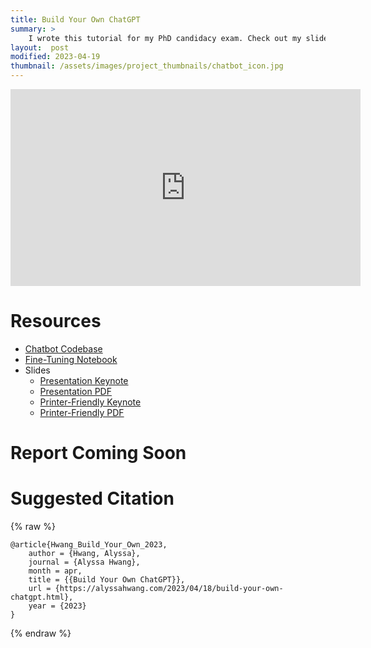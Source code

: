 ```yaml
---
title: Build Your Own ChatGPT
summary: >
    I wrote this tutorial for my PhD candidacy exam. Check out my slides, code, and presentation recording here! The full report will be released when it is finished.
layout:  post
modified: 2023-04-19
thumbnail: /assets/images/project_thumbnails/chatbot_icon.jpg
---
```

<iframe width="560" height="315" src="https://www.youtube.com/embed/RrGXDKZcCN4" title="YouTube video player" frameborder="0" allow="accelerometer; autoplay; clipboard-write; encrypted-media; gyroscope; picture-in-picture; web-share" style="display: block; margin: 0 auto;" allowfullscreen></iframe>


# Resources
- [Chatbot Codebase](https://github.com/ahwang16/gpt3-chatbot)
- [Fine-Tuning Notebook](https://github.com/ahwang16/gpt3-chatbot/blob/master/Finetune_GPT_3_for_Persona_Chatbot.ipynb)
- Slides
    - [Presentation Keynote](/assets/files/project_resources/Build%20Your%20Own%20ChatGPT%20Presentation.key)
    - [Presentation PDF](/assets/files/project_resources/Build%20Your%20Own%20ChatGPT%20Presentation.pdf)
    - [Printer-Friendly Keynote](/assets/files/project_resources/Build%20Your%20Own%20ChatGPT%20Printer-Friendly.key)
    - [Printer-Friendly PDF](/assets/files/project_resources/Build%20Your%20Own%20ChatGPT%20Printer-Friendly.pdf)

# Report Coming Soon

# Suggested Citation
{% raw %}
```
@article{Hwang_Build_Your_Own_2023,
    author = {Hwang, Alyssa},
    journal = {Alyssa Hwang},
    month = apr,
    title = {{Build Your Own ChatGPT}},
    url = {https://alyssahwang.com/2023/04/18/build-your-own-chatgpt.html},
    year = {2023}
}
```
{% endraw %}
